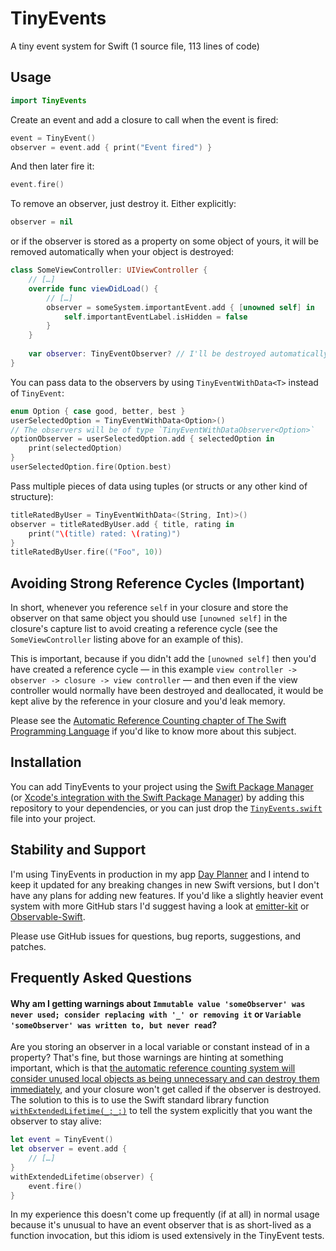 # TinyEvents
A tiny event system for Swift (1 source file, 113 lines of code)

## Usage
```Swift
import TinyEvents
```

Create an event and add a closure to call when the event is fired:
```Swift
event = TinyEvent()
observer = event.add { print("Event fired") }
```

And then later fire it:
```Swift
event.fire()
```

To remove an observer, just destroy it. Either explicitly:
```Swift
observer = nil
```

or if the observer is stored as a property on some object of yours, it will be removed automatically when your object is destroyed:
```Swift
class SomeViewController: UIViewController {
    // […]
    override func viewDidLoad() {
        // […]
        observer = someSystem.importantEvent.add { [unowned self] in
            self.importantEventLabel.isHidden = false
        }
    }
    
    var observer: TinyEventObserver? // I'll be destroyed automatically with the view controller.
}
```

You can pass data to the observers by using `TinyEventWithData<T>` instead of `TinyEvent`:
```Swift
enum Option { case good, better, best }
userSelectedOption = TinyEventWithData<Option>()
// The observers will be of type `TinyEventWithDataObserver<Option>`
optionObserver = userSelectedOption.add { selectedOption in
    print(selectedOption)
}
userSelectedOption.fire(Option.best)
```

Pass multiple pieces of data using tuples (or structs or any other kind of structure):
```Swift
titleRatedByUser = TinyEventWithData<(String, Int)>()
observer = titleRatedByUser.add { title, rating in
    print("\(title) rated: \(rating)")
}
titleRatedByUser.fire(("Foo", 10))
```

## Avoiding Strong Reference Cycles (Important)

In short, whenever you reference `self` in your closure and store the observer on that same object you should use `[unowned self]` in the closure's capture list to avoid creating a reference cycle (see the `SomeViewController` listing above for an example of this).

This is important, because if you didn't add the `[unowned self]` then you'd have created a reference cycle — in this example `view controller -> observer -> closure -> view controller` — and then even if the view controller would normally have been destroyed and deallocated, it would be kept alive by the reference in your closure and you'd leak memory.

Please see the [Automatic Reference Counting chapter of The Swift Programming Language](https://docs.swift.org/swift-book/LanguageGuide/AutomaticReferenceCounting.html) if you'd like to know more about this subject.

## Installation

You can add TinyEvents to your project using the [Swift Package Manager](https://swift.org/package-manager/) (or [Xcode's integration with the Swift Package Manager](https://developer.apple.com/videos/play/wwdc2019/408/)) by adding this repository to your dependencies, or you can just drop the [`TinyEvents.swift`](https://raw.githubusercontent.com/JJC1138/tiny-events/master/Sources/TinyEvents/TinyEvents.swift) file into your project.

## Stability and Support

I'm using TinyEvents in production in my app [Day Planner](https://dayplanner.app/) and I intend to keep it updated for any breaking changes in new Swift versions, but I don't have any plans for adding new features. If you'd like a slightly heavier event system with more GitHub stars I'd suggest having a look at [emitter-kit](https://github.com/aleclarson/emitter-kit) or [Observable-Swift](https://github.com/slazyk/Observable-Swift).

Please use GitHub issues for questions, bug reports, suggestions, and patches.

## Frequently Asked Questions

#### Why am I getting warnings about `Immutable value 'someObserver' was never used; consider replacing with '_' or removing it` or `Variable 'someObserver' was written to, but never read`?
Are you storing an observer in a local variable or constant instead of in a property? That's fine, but those warnings are hinting at something important, which is that [the automatic reference counting system will consider unused local objects as being unnecessary and can destroy them immediately](https://lists.swift.org/pipermail/swift-evolution/Week-of-Mon-20151207/001501.html), and your closure won't get called if the observer is destroyed. The solution to this is to use the Swift standard library function [`withExtendedLifetime(_:_:)`](https://developer.apple.com/documentation/swift/1541033-withextendedlifetime) to tell the system explicitly that you want the observer to stay alive:
```Swift
let event = TinyEvent()
let observer = event.add {
    // […]
}
withExtendedLifetime(observer) {
    event.fire()
}
```
In my experience this doesn't come up frequently (if at all) in normal usage because it's unusual to have an event observer that is as short-lived as a function invocation, but this idiom is used extensively in the TinyEvent tests.
